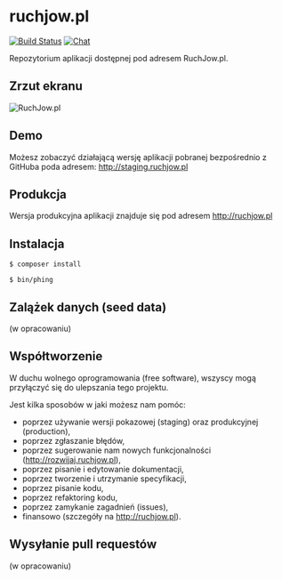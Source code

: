 # ruchjow.pl

[![Build Status](https://codeship.com/projects/b3a099c0-f3c9-0132-2194-16cf317d1634/status?branch=develop)](https://codeship.com/projects/85479)
[![Chat](https://badges.gitter.im/ruchjowpl/ruchjowpl.svg)](https://gitter.im/ruchjowpl)


Repozytorium aplikacji dostępnej pod adresem RuchJow.pl.

## Zrzut ekranu
![RuchJow.pl](https://dl.dropboxusercontent.com/u/22932289/ruchjowpl-screenshot.png)

## Demo
Możesz zobaczyć działającą wersję aplikacji pobranej bezpośrednio z GitHuba poda adresem: http://staging.ruchjow.pl

## Produkcja
Wersja produkcyjna aplikacji znajduje się pod adresem http://ruchjow.pl

## Instalacja

    $ composer install

    $ bin/phing

## Zalążek danych (seed data)
(w opracowaniu)

## Współtworzenie

W duchu wolnego oprogramowania (free software), wszyscy mogą przyłączyć się do ulepszania tego projektu.

Jest kilka sposobów w jaki możesz nam pomóc:
* poprzez używanie wersji pokazowej (staging) oraz produkcyjnej (production),
* poprzez zgłaszanie błędów,
* poprzez sugerowanie nam nowych funkcjonalności (http://rozwijaj.ruchjow.pl),
* poprzez pisanie i edytowanie dokumentacji,
* poprzez tworzenie i utrzymanie specyfikacji,
* poprzez pisanie kodu,
* poprzez refaktoring kodu,
* poprzez zamykanie zagadnień (issues),
* finansowo (szczegóły na http://ruchjow.pl).


## Wysyłanie pull requestów
(w opracowaniu)
